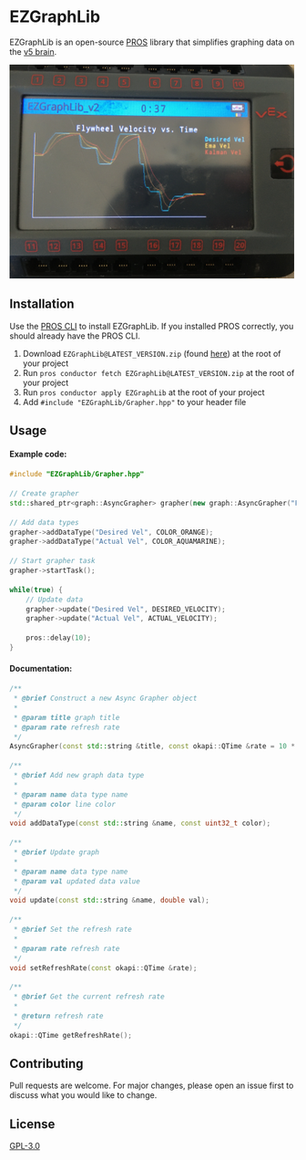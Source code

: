 # EZGraphLib

EZGraphLib is an open-source [PROS](https://pros.cs.purdue.edu/) library that simplifies graphing data on the [v5 brain](https://www.vexrobotics.com/276-4810.html). 

<img src="IMG_3933.png" width=500>

## Installation

Use the [PROS CLI](https://github.com/purduesigbots/pros-cli/releases) to install EZGraphLib. If you installed PROS correctly, you should already have the PROS CLI. 

1. Download ``EZGraphLib@LATEST_VERSION.zip`` (found [here](https://github.com/Yessir120/EZGraphLib/releases)) at the root of your project
2. Run ``pros conductor fetch EZGraphLib@LATEST_VERSION.zip`` at the root of your project
3. Run ``pros conductor apply EZGraphLib`` at the root of your project
4. Add ``#include "EZGraphLib/Grapher.hpp"`` to your header file

## Usage

#### Example code: 

```cpp
#include "EZGraphLib/Grapher.hpp"

// Create grapher
std::shared_ptr<graph::AsyncGrapher> grapher(new graph::AsyncGrapher("Flywheel Velocity vs. Time"));

// Add data types
grapher->addDataType("Desired Vel", COLOR_ORANGE);
grapher->addDataType("Actual Vel", COLOR_AQUAMARINE);

// Start grapher task
grapher->startTask();

while(true) {
    // Update data
    grapher->update("Desired Vel", DESIRED_VELOCITY);
    grapher->update("Actual Vel", ACTUAL_VELOCITY);

    pros::delay(10);
}
```

#### Documentation: 

```cpp
/**
 * @brief Construct a new Async Grapher object
 *
 * @param title graph title
 * @param rate refresh rate
 */
AsyncGrapher(const std::string &title, const okapi::QTime &rate = 10 * okapi::millisecond);

/**
 * @brief Add new graph data type
 *
 * @param name data type name
 * @param color line color
 */
void addDataType(const std::string &name, const uint32_t color);

/**
 * @brief Update graph
 *
 * @param name data type name
 * @param val updated data value
 */
void update(const std::string &name, double val);

/**
 * @brief Set the refresh rate
 *
 * @param rate refresh rate
 */
void setRefreshRate(const okapi::QTime &rate);

/**
 * @brief Get the current refresh rate
 *
 * @return refresh rate
 */
okapi::QTime getRefreshRate();
```

## Contributing
Pull requests are welcome. For major changes, please open an issue first to discuss what you would like to change.

## License
[GPL-3.0](https://choosealicense.com/licenses/gpl-3.0/)
